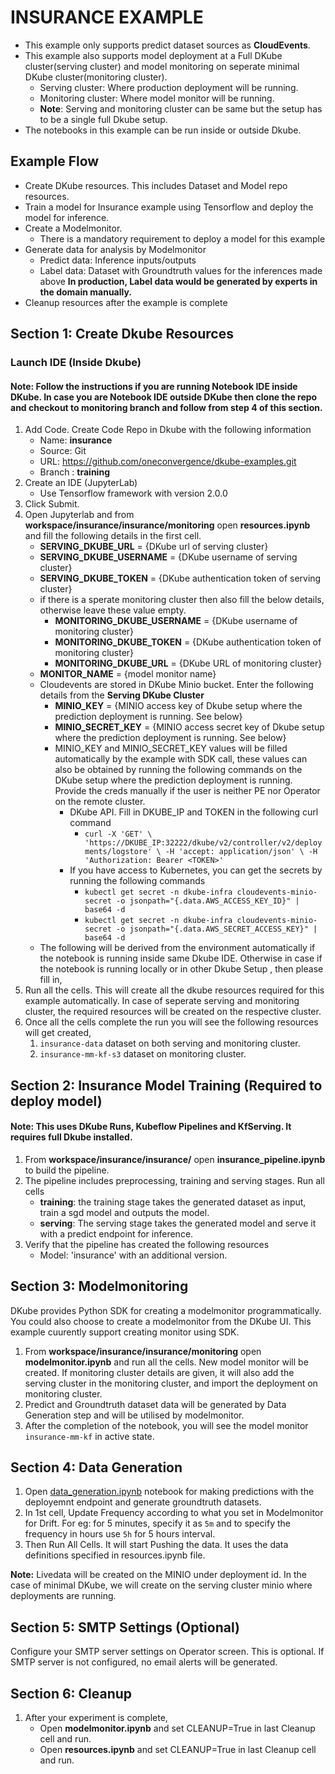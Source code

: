 # INSURANCE EXAMPLE

- This example only supports predict dataset sources as **CloudEvents**. 
- This example also supports model deployment at a Full DKube cluster(serving cluster) and model monitoring on seperate minimal DKube cluster(monitoring cluster).
  - Serving cluster: Where production deployment will be running.
  - Monitoring cluster: Where model monitor will be running.
  - **Note**: Serving and monitoring cluster can be same but the setup has to be a single full Dkube setup.
- The notebooks in this example can be run inside or outside Dkube.

## Example Flow
- Create DKube resources. This includes Dataset and Model repo resources.
- Train a model for Insurance example using Tensorflow and deploy the model for inference.
- Create a Modelmonitor. 
  - There is a mandatory requirement to deploy a model for this example
- Generate data for analysis by Modelmonitor
  - Predict data: Inference inputs/outputs
  - Label data:  Dataset with Groundtruth values for the inferences made above
  **In production, Label data would be generated by experts in the domain manually.**
- Cleanup resources after the example is complete

## Section 1: Create Dkube Resources

### Launch IDE (Inside Dkube)

#### Note: Follow the instructions if you are running Notebook IDE inside DKube. In case you are Notebook IDE outside DKube then clone the repo and checkout to monitoring branch and follow from step 4 of this section.

1. Add Code. Create Code Repo in Dkube with the following information
    - Name: **insurance**
    - Source: Git
    - URL: https://github.com/oneconvergence/dkube-examples.git
    - Branch : **training**
2. Create an IDE (JupyterLab)
   - Use Tensorflow framework with version 2.0.0
3. Click Submit.
4. Open Jupyterlab and from **workspace/insurance/insurance/monitoring** open **resources.ipynb** and fill the following details in the first cell.
    - **SERVING_DKUBE_URL** = {DKube url of serving cluster}
    - **SERVING_DKUBE_USERNAME** = {DKube username of serving cluster}
    - **SERVING_DKUBE_TOKEN** = {DKube authentication token of serving cluster}
    - if there is a sperate monitoring cluster then also fill the below details, otherwise leave these value empty.
      - **MONITORING_DKUBE_USERNAME** = {DKube username of monitoring cluster}
      - **MONITORING_DKUBE_TOKEN** = {DKube authentication token of monitoring cluster}
      - **MONITORING_DKUBE_URL** = {DKube URL of monitoring cluster}
    - **MONITOR_NAME** = {model monitor name}
    - Cloudevents are stored in DKube Minio bucket. Enter the following details from the **Serving DKube Cluster**
      - **MINIO_KEY** = {MINIO access key of Dkube setup where the prediction deployment is running. See below}
      - **MINIO_SECRET_KEY** = {MINIO access secret key of Dkube setup where the prediction deployment is running. See below}
      - MINIO_KEY and MINIO_SECRET_KEY values will be filled automatically by the example with SDK call, these values can also be obtained by running the following commands on the DKube setup where the prediction deployment is running. Provide the creds manually if the user is neither PE nor Operator on the remote cluster.
        - DKube API. Fill in DKUBE_IP and TOKEN in the following curl command
          - `curl -X 'GET' \
              'https://DKUBE_IP:32222/dkube/v2/controller/v2/deployments/logstore' \
              -H 'accept: application/json' \
              -H 'Authorization: Bearer <TOKEN>'`
        - If you have access to Kubernetes, you can get the secrets by running the following commands
          - `kubectl get secret -n dkube-infra cloudevents-minio-secret -o jsonpath="{.data.AWS_ACCESS_KEY_ID}" | base64 -d`
          - `kubectl get secret -n dkube-infra cloudevents-minio-secret -o jsonpath="{.data.AWS_SECRET_ACCESS_KEY}" | base64 -d`
    - The following will be derived from the environment automatically if the notebook is running inside same Dkube IDE. Otherwise in case if the notebook is running locally or in other Dkube Setup , then please fill in, 
5. Run all the cells. This will create all the dkube resources required for this example automatically. In case of seperate serving and monitoring cluster, the required resources will be created on the respective cluster.
6. Once all the cells complete the run you will see the following resources will get created,
   1. `insurance-data` dataset on both serving and monitoring cluster.
   2. `insurance-mm-kf-s3` dataset on monitoring cluster.


## Section 2: Insurance Model Training (Required to deploy model)

#### Note: This uses DKube Runs, Kubeflow Pipelines and KfServing. It requires full Dkube installed. 

1. From **workspace/insurance/insurance/** open **insurance_pipeline.ipynb** to build the pipeline.
2. The pipeline includes preprocessing, training and serving stages. Run all cells
     - **training**: the training stage takes the generated dataset as input, train a sgd model and outputs the model.
     - **serving**: The serving stage takes the generated model and serve it with a predict endpoint for inference.
3. Verify that the pipeline has created the following resources
     - Model: 'insurance' with an additional version.

## Section 3: Modelmonitoring
DKube provides Python SDK for creating a modelmonitor programmatically. You could also choose to create a modelmonitor from the DKube UI. This example cuurently support creating monitor using SDK. 

1. From **workspace/insurance/insurance/monitoring** open **modelmonitor.ipynb** and run all the cells. New model monitor will be created. If monitoring cluster details are given, it will also add the serving cluster in the monitoring cluster, and import the deployment on monitoring cluster. 
2. Predict and Groundtruth dataset data will be generated by Data Generation step and will be utilised by modelmonitor.
3. After the completion of the notebook, you will see the model monitor `insurance-mm-kf` in active state.

## Section 4: Data Generation
1. Open [data_generation.ipynb](https://github.com/oneconvergence/dkube-examples/tree/monitoring/insurance_cloudevents/data_generation.ipynb) notebook for making predictions with the deployemnt endpoint and generate groundtruth datasets.
2. In 1st cell, Update Frequency according to what you set in Modelmonitor for Drift. For eg: for 5 minutes, specify it as `5m` and to specify the frequency in hours use `5h` for 5 hours interval.
3. Then Run All Cells. It will start Pushing the data. It uses the data definitions specified in resources.ipynb file.

**Note:** Livedata will be created on the MINIO under deployment id. In the case of minimal DKube, we will create on the serving cluster minio where deployments are running.

## Section 5: SMTP Settings (Optional)
Configure your SMTP server settings on Operator screen. This is optional. If SMTP server is not configured, no email alerts will be generated.

## Section 6: Cleanup
1. After your experiment is complete, 
   - Open **modelmonitor.ipynb** and set CLEANUP=True in last Cleanup cell and run.
   - Open **resources.ipynb** and set CLEANUP=True in last Cleanup cell and run.

